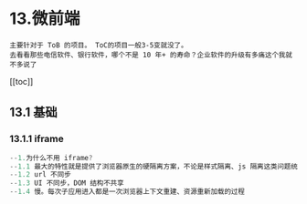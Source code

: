# 13.微前端



```
主要针对于 ToB 的项目。 ToC的项目一般3-5变就没了。
去看看那些电信软件、银行软件，哪个不是 10 年+ 的寿命？企业软件的升级有多痛这个我就不多说了
```



[[toc]]

## 13.1 基础

### 13.1.1 iframe

```js
--1.为什么不用 iframe?
--1.1 最大的特性就是提供了浏览器原生的硬隔离方案，不论是样式隔离、js 隔离这类问题统统都能被完美解决。但他的最大问题也在于他的隔离性无法被突破，导致应用间上下文无法被共享
--1.2 url 不同步
--1.3 UI 不同步，DOM 结构不共享
--1.4 慢。每次子应用进入都是一次浏览器上下文重建、资源重新加载的过程
```

